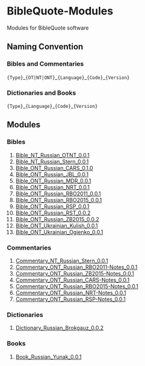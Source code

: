 # BibleQuote-Modules

Modules for BibleQuote software

## Naming Convention

### Bibles and Commentaries

`{Type}`\_`{OT|NT|ONT}`\_`{Language}`\_`{Code}`\_`{Version}`

### Dictionaries and Books

`{Type}`\_`{Language}`\_`{Code}`\_`{Version}`

## Modules

### Bibles

1. [Bible_NT_Russian_OTNT_0.0.1](https://github.com/BibleQuote/BibleQuote-Modules/raw/master/Bibles/Bible_NT_Russian_OTNT_0.0.1.7z)
1. [Bible_NT_Russian_Stern_0.0.1](https://github.com/BibleQuote/BibleQuote-Modules/raw/master/Bibles/Bible_NT_Russian_Stern_0.0.1.7z)
1. [Bible_ONT_Russian_CARS_0.1.0](https://github.com/BibleQuote/BibleQuote-Modules/raw/master/Bibles/Bible_ONT_Russian_CARS_0.1.0.7z)
1. [Bible_ONT_Russian_JBL_0.0.1](https://github.com/BibleQuote/BibleQuote-Modules/raw/master/Bibles/Bible_ONT_Russian_JBL_0.0.1.7z)
1. [Bible_ONT_Russian_MDR_0.0.1](https://github.com/BibleQuote/BibleQuote-Modules/raw/master/Bibles/Bible_ONT_Russian_MDR_0.0.1.7z)
1. [Bible_ONT_Russian_NRT_0.0.1](https://github.com/BibleQuote/BibleQuote-Modules/raw/master/Bibles/Bible_ONT_Russian_NRT_0.0.1.7z)
1. [Bible_ONT_Russian_RBO2011_0.0.1](https://github.com/BibleQuote/BibleQuote-Modules/raw/master/Bibles/Bible_ONT_Russian_RBO2011_0.0.1.7z)
1. [Bible_ONT_Russian_RBO2015_0.0.1](https://github.com/BibleQuote/BibleQuote-Modules/raw/master/Bibles/Bible_ONT_Russian_RBO2015_0.0.1.7z)
1. [Bible_ONT_Russian_RSP_0.0.1](https://github.com/BibleQuote/BibleQuote-Modules/raw/master/Bibles/Bible_ONT_Russian_RSP_0.0.1.7z)
1. [Bible_ONT_Russian_RST_0.0.2](https://github.com/BibleQuote/BibleQuote-Modules/raw/master/Bibles/Bible_ONT_Russian_RST_0.0.2.7z)
1. [Bible_ONT_Russian_ZB2015_0.0.2](https://github.com/BibleQuote/BibleQuote-Modules/raw/master/Bibles/Bible_ONT_Russian_ZB2015_0.0.2.7z)
1. [Bible_ONT_Ukrainian_Kulish_0.0.1](https://github.com/BibleQuote/BibleQuote-Modules/raw/master/Bibles/Bible_ONT_Ukrainian_Kulish_0.0.1.7z)
1. [Bible_ONT_Ukrainian_Ogienko_0.0.1](https://github.com/BibleQuote/BibleQuote-Modules/raw/master/Bibles/Bible_ONT_Ukrainian_Ogienko_0.0.1.7z)

### Commentaries

1. [Commentary_NT_Russian_Stern_0.0.1](https://github.com/BibleQuote/BibleQuote-Modules/raw/master/Commentaries/Commentary_NT_Russian_Stern_0.0.1.7z)
1. [Commentary_ONT_Russian_RBO2011-Notes_0.0.1](https://github.com/BibleQuote/BibleQuote-Modules/raw/master/Commentaries/Commentary_ONT_Russian_RBO2011-Notes_0.0.1.7z)
1. [Commentary_ONT_Russian_ZB2015-Notes_0.0.1](https://github.com/BibleQuote/BibleQuote-Modules/raw/master/Commentaries/Commentary_ONT_Russian_ZB2015-Notes_0.0.1.7z)
1. [Commentary_ONT_Russian_CARS-Notes_0.0.1](https://github.com/BibleQuote/BibleQuote-Modules/raw/master/Commentaries/Commentary_ONT_Russian_CARS-Notes_0.0.1.7z)
1. [Commentary_ONT_Russian_RBO2015-Notes_0.0.1](https://github.com/BibleQuote/BibleQuote-Modules/raw/master/Commentaries/Commentary_ONT_Russian_RBO2015-Notes_0.0.1.7z)
1. [Commentary_ONT_Russian_NRT-Notes_0.0.1](https://github.com/BibleQuote/BibleQuote-Modules/raw/master/Commentaries/Commentary_ONT_Russian_NRT-Notes_0.0.1.7z)
1. [Commentary_ONT_Russian_RSP-Notes_0.0.1](https://github.com/BibleQuote/BibleQuote-Modules/raw/master/Commentaries/Commentary_ONT_Russian_RSP-Notes_0.0.1.7z)

### Dictionaries

1. [Dictionary_Russian_Brokgauz_0.0.2](https://github.com/BibleQuote/BibleQuote-Modules/raw/master/Dictionaries/Dictionary_Russian_Brokgauz_0.0.2.7z)

### Books

1. [Book_Russian_Yunak_0.0.1](https://github.com/BibleQuote/BibleQuote-Modules/raw/master/Books/Book_Russian_Yunak_0.0.1.7z)
